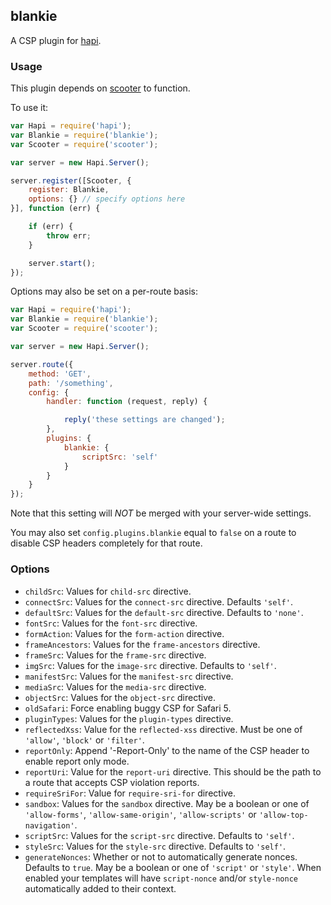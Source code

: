 ## blankie

A CSP plugin for [hapi](https://github.com/spumko/hapi).

### Usage

This plugin depends on [scooter](https://github.com/spumko/scooter) to function.

To use it:

```javascript
var Hapi = require('hapi');
var Blankie = require('blankie');
var Scooter = require('scooter');

var server = new Hapi.Server();

server.register([Scooter, {
    register: Blankie,
    options: {} // specify options here
}], function (err) {

    if (err) {
        throw err;
    }

    server.start();
});
```

Options may also be set on a per-route basis:

```javascript
var Hapi = require('hapi');
var Blankie = require('blankie');
var Scooter = require('scooter');

var server = new Hapi.Server();

server.route({
    method: 'GET',
    path: '/something',
    config: {
        handler: function (request, reply) {

            reply('these settings are changed');
        },
        plugins: {
            blankie: {
                scriptSrc: 'self'
            }
        }
    }
});
```

Note that this setting will *NOT* be merged with your server-wide settings.

You may also set `config.plugins.blankie` equal to `false` on a route to disable CSP headers completely for that route.

### Options

* `childSrc`: Values for `child-src` directive.
* `connectSrc`: Values for the `connect-src` directive. Defaults `'self'`.
* `defaultSrc`: Values for the `default-src` directive. Defaults to `'none'`.
* `fontSrc`: Values for the `font-src` directive.
* `formAction`: Values for the `form-action` directive.
* `frameAncestors`: Values for the `frame-ancestors` directive.
* `frameSrc`: Values for the `frame-src` directive.
* `imgSrc`: Values for the `image-src` directive. Defaults to `'self'`.
* `manifestSrc`: Values for the `manifest-src` directive.
* `mediaSrc`: Values for the `media-src` directive.
* `objectSrc`: Values for the `object-src` directive.
* `oldSafari`: Force enabling buggy CSP for Safari 5.
* `pluginTypes`: Values for the `plugin-types` directive.
* `reflectedXss`: Value for the `reflected-xss` directive. Must be one of `'allow'`, `'block'` or `'filter'`.
* `reportOnly`: Append '-Report-Only' to the name of the CSP header to enable report only mode.
* `reportUri`: Value for the `report-uri` directive. This should be the path to a route that accepts CSP violation reports.
* `requireSriFor`: Value for `require-sri-for` directive.
* `sandbox`: Values for the `sandbox` directive. May be a boolean or one of `'allow-forms'`, `'allow-same-origin'`, `'allow-scripts'` or `'allow-top-navigation'`.
* `scriptSrc`: Values for the `script-src` directive. Defaults to `'self'`.
* `styleSrc`: Values for the `style-src` directive. Defaults to `'self'`.
* `generateNonces`: Whether or not to automatically generate nonces. Defaults to `true`. May be a boolean or one of `'script'` or `'style'`. When enabled your templates will have `script-nonce` and/or `style-nonce` automatically added to their context.
